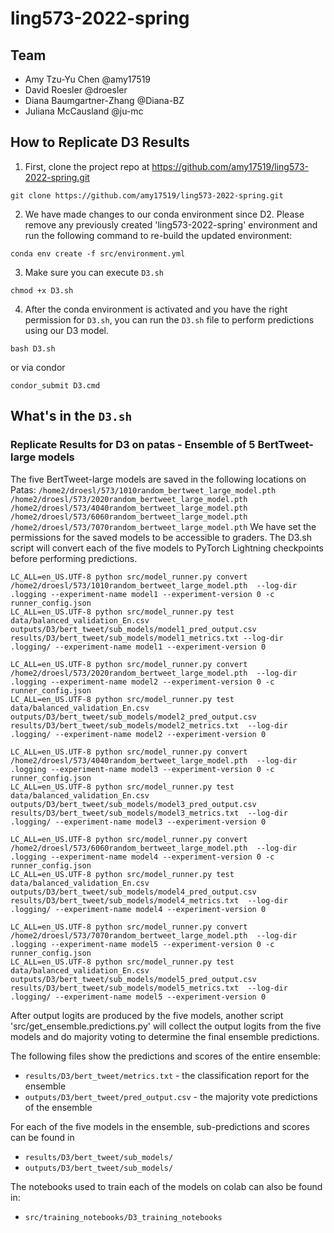 # ling573-2022-spring


## Team

- Amy Tzu-Yu Chen @amy17519
- David Roesler @droesler
- Diana Baumgartner-Zhang @Diana-BZ
- Juliana McCausland @ju-mc

## How to Replicate D3 Results

1. First, clone the project repo at https://github.com/amy17519/ling573-2022-spring.git

```
git clone https://github.com/amy17519/ling573-2022-spring.git
```

2. We have made changes to our conda environment since D2. Please remove any previously created 'ling573-2022-spring' environment and run the following command to re-build the updated environment:

```
conda env create -f src/environment.yml
```

3. Make sure you can execute `D3.sh`

```
chmod +x D3.sh
```

4. After the conda environment is activated and you have the right permission for `D3.sh`, you can run the `D3.sh` file to perform predictions using our D3 model.
```
bash D3.sh
```

or via condor

```
condor_submit D3.cmd
```


## What's in the `D3.sh`

### Replicate Results for D3 on patas - Ensemble of 5 BertTweet-large models

The five BertTweet-large models are saved in the following locations on Patas:
`/home2/droesl/573/1010random_bertweet_large_model.pth` 
`/home2/droesl/573/2020random_bertweet_large_model.pth`
`/home2/droesl/573/4040random_bertweet_large_model.pth`
`/home2/droesl/573/6060random_bertweet_large_model.pth`
`/home2/droesl/573/7070random_bertweet_large_model.pth`
We have set the permissions for the saved models to be accessible to graders. The D3.sh script will convert each of the five models to PyTorch Lightning checkpoints before performing predictions.

```
LC_ALL=en_US.UTF-8 python src/model_runner.py convert /home2/droesl/573/1010random_bertweet_large_model.pth  --log-dir .logging --experiment-name model1 --experiment-version 0 -c runner_config.json
LC_ALL=en_US.UTF-8 python src/model_runner.py test data/balanced_validation_En.csv outputs/D3/bert_tweet/sub_models/model1_pred_output.csv results/D3/bert_tweet/sub_models/model1_metrics.txt --log-dir .logging/ --experiment-name model1 --experiment-version 0

LC_ALL=en_US.UTF-8 python src/model_runner.py convert /home2/droesl/573/2020random_bertweet_large_model.pth  --log-dir .logging --experiment-name model2 --experiment-version 0 -c runner_config.json
LC_ALL=en_US.UTF-8 python src/model_runner.py test data/balanced_validation_En.csv outputs/D3/bert_tweet/sub_models/model2_pred_output.csv results/D3/bert_tweet/sub_models/model2_metrics.txt  --log-dir .logging/ --experiment-name model2 --experiment-version 0

LC_ALL=en_US.UTF-8 python src/model_runner.py convert /home2/droesl/573/4040random_bertweet_large_model.pth  --log-dir .logging --experiment-name model3 --experiment-version 0 -c runner_config.json
LC_ALL=en_US.UTF-8 python src/model_runner.py test data/balanced_validation_En.csv outputs/D3/bert_tweet/sub_models/model3_pred_output.csv results/D3/bert_tweet/sub_models/model3_metrics.txt  --log-dir .logging/ --experiment-name model3 --experiment-version 0

LC_ALL=en_US.UTF-8 python src/model_runner.py convert /home2/droesl/573/6060random_bertweet_large_model.pth  --log-dir .logging --experiment-name model4 --experiment-version 0 -c runner_config.json
LC_ALL=en_US.UTF-8 python src/model_runner.py test data/balanced_validation_En.csv outputs/D3/bert_tweet/sub_models/model4_pred_output.csv results/D3/bert_tweet/sub_models/model4_metrics.txt  --log-dir .logging/ --experiment-name model4 --experiment-version 0

LC_ALL=en_US.UTF-8 python src/model_runner.py convert /home2/droesl/573/7070random_bertweet_large_model.pth  --log-dir .logging --experiment-name model5 --experiment-version 0 -c runner_config.json
LC_ALL=en_US.UTF-8 python src/model_runner.py test data/balanced_validation_En.csv outputs/D3/bert_tweet/sub_models/model5_pred_output.csv results/D3/bert_tweet/sub_models/model5_metrics.txt  --log-dir .logging/ --experiment-name model5 --experiment-version 0

```
After output logits are produced by the five models, another script 'src/get_ensemble.predictions.py' will collect the output logits from the five models and do majority voting to determine the final ensemble predictions.


The following files show the predictions and scores of the entire ensemble:

- `results/D3/bert_tweet/metrics.txt` - the classification report for the ensemble
- `outputs/D3/bert_tweet/pred_output.csv` - the majority vote predictions of the ensemble

For each of the five models in the ensemble, sub-predictions and scores can be found in 

- `results/D3/bert_tweet/sub_models/`
- `outputs/D3/bert_tweet/sub_models/`

The notebooks used to train each of the models on colab can also be found in:

- `src/training_notebooks/D3_training_notebooks`
